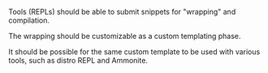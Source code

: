 Tools (REPLs) should be able to submit snippets for "wrapping" and compilation.

The wrapping should be customizable as a custom templating phase.

It should be possible for the same custom template to be used with various tools, such as distro REPL and Ammonite.

